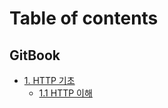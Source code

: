 # Table of contents

## GitBook

* [1. HTTP 기초](README.md)
  * [1.1 HTTP 이해](gitbook/github/README.md)

